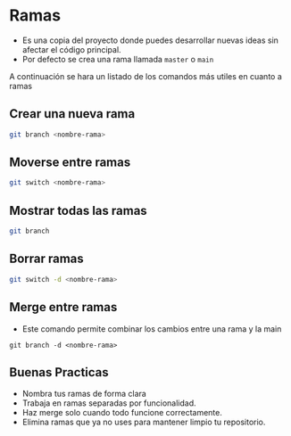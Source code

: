 # Ramas
+ Es una copia del proyecto donde puedes desarrollar nuevas ideas sin afectar el código principal.
+ Por defecto se crea una rama llamada `master` o `main`

A continuación se hara un listado de los comandos más utiles en cuanto a ramas
## Crear una nueva rama
```bash
git branch <nombre-rama>
```
## Moverse entre ramas
```bash
git switch <nombre-rama>
```

## Mostrar todas las ramas
```bash
git branch
```
## Borrar ramas
```bash
git switch -d <nombre-rama>
```

## Merge entre ramas
+ Este comando permite combinar los cambios entre una rama y la main
```branch
git branch -d <nombre-rama>
```

## Buenas Practicas
+ Nombra tus ramas de forma clara
+ Trabaja en ramas separadas por funcionalidad.
+ Haz merge solo cuando todo funcione correctamente.
+ Elimina ramas que ya no uses para mantener limpio tu repositorio.




